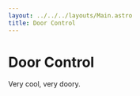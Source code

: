 ```yaml
---
layout: ../../../layouts/Main.astro
title: Door Control
---
```


# Door Control

Very cool, very doory.
